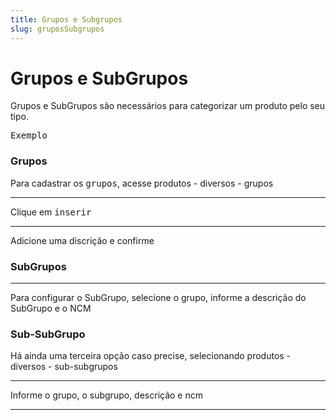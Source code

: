 ```yaml
---
title: Grupos e Subgrupos
slug: gruposSubgrupos
---
```

# Grupos e SubGrupos
Grupos e SubGrupos são necessários para categorizar um produto pelo seu tipo.

<kbd>Exemplo</kbd>


### Grupos
Para cadastrar os <kbd>grupos</kbd>, acesse produtos - diversos - grupos


---
Clique em <kbd>inserir</kbd>


---
Adicione uma discrição e confirme


### SubGrupos


---
Para configurar o SubGrupo, selecione o grupo, informe a descrição do SubGrupo e o NCM


### Sub-SubGrupo
Há ainda uma terceira opção caso precise, selecionando produtos - diversos - sub-subgrupos


---
Informe o grupo, o subgrupo, descrição e ncm


---

